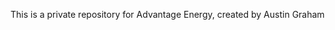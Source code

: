This is a private repository for Advantage Energy, created by Austin Graham 
<!---
agraham-AOG/agraham-AOG contains code used to automate data entry into an in-house SQL server
